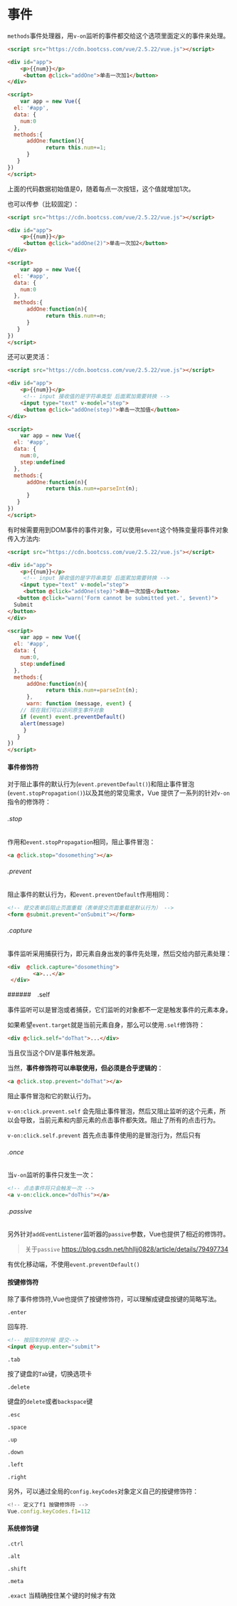 # 事件

`methods`事件处理器，用`v-on`监听的事件都交给这个选项里面定义的事件来处理。

```html
<script src="https://cdn.bootcss.com/vue/2.5.22/vue.js"></script>

<div id="app">
    <p>{{num}}</p>
     <button @click="addOne">单击一次加1</button>
</div>    

<script>
    var app = new Vue({   
  el: '#app',  
  data: {
    num:0
  },
  methods:{
      addOne:function(){
          	return this.num+=1;
      }        
   } 
})   
</script>
```

上面的代码数据初始值是0，随着每点一次按钮，这个值就增加1次。

也可以传参（比较固定）：

```html
<script src="https://cdn.bootcss.com/vue/2.5.22/vue.js"></script>

<div id="app">
    <p>{{num}}</p>
     <button @click="addOne(2)">单击一次加2</button>
</div>    

<script>
    var app = new Vue({   
  el: '#app',  
  data: {
    num:0
  },
  methods:{
      addOne:function(n){
          	return this.num+=n;
      }        
   } 
})   
</script>
```

还可以更灵活：

```html
<script src="https://cdn.bootcss.com/vue/2.5.22/vue.js"></script>

<div id="app">
    <p>{{num}}</p>
     <!-- input 接收值的是字符串类型 后面累加需要转换 -->
    <input type="text" v-model="step">
     <button @click="addOne(step)">单击一次加值</button>
</div>    

<script>
    var app = new Vue({   
  el: '#app',  
  data: {
    num:0,
    step:undefined 
  },
  methods:{
      addOne:function(n){
          	return this.num+=parseInt(n);
      }        
   } 
})   
</script>
```

有时候需要用到DOM事件的事件对象，可以使用`$event`这个特殊变量将事件对象传入方法内:

```html
<script src="https://cdn.bootcss.com/vue/2.5.22/vue.js"></script>

<div id="app">
    <p>{{num}}</p>
     <!-- input 接收值的是字符串类型 后面累加需要转换 -->
    <input type="text" v-model="step">
     <button @click="addOne(step)">单击一次加值</button>
   <button @click="warn('Form cannot be submitted yet.', $event)">
  Submit
</button> 
</div>    

<script>
    var app = new Vue({   
  el: '#app',  
  data: {
    num:0,
    step:undefined 
  },
  methods:{
      addOne:function(n){
          	return this.num+=parseInt(n);
      },
      warn: function (message, event) {
    // 现在我们可以访问原生事件对象
    if (event) event.preventDefault()
    alert(message)
     }
   } 
})   
</script>
```

#### 事件修饰符

对于阻止事件的默认行为(`event.preventDefault()`)和阻止事件冒泡(`event.stopPropagation()`)以及其他的常见需求，Vue 提供了一系列的针对`v-on`指令的修饰符：

###### .stop

作用和`event.stopPropagation`相同，阻止事件冒泡：

```html
<a @click.stop="dosomething"></a>
```

###### .prevent

阻止事件的默认行为，和`event.preventDefault`作用相同：

```HTML
<!-- 提交表单后阻止页面重载（表单提交页面重载是默认行为） -->
<form @submit.prevent="onSubmit"></form>
```

###### .capture

事件监听采用捕获行为，即元素自身出发的事件先处理，然后交给内部元素处理：

```html
<div  @click.capture="dosomething">
    	<a>...</a>
 </div>
```

######　.self

事件监听可以是冒泡或者捕获，它们监听的对象都不一定是触发事件的元素本身。

如果希望`event.target`就是当前元素自身，那么可以使用`.self`修饰符：

```html
<div @click.self="doThat">...</div>
```

当且仅当这个DIV是事件触发源。

当然，**事件修饰符可以串联使用，但必须是合乎逻辑的**：

```html
<a @click.stop.prevent="doThat"></a>
```

阻止事件冒泡和它的默认行为。

`v-on:click.prevent.self` 会先阻止事件冒泡，然后又阻止监听的这个元素，所以会导致，当前元素和内部元素的点击事件都失效。阻止了所有的点击行为。

`v-on:click.self.prevent` 首先点击事件使用的是冒泡行为，然后只有

###### .once

当`v-on`监听的事件只发生一次：

```html
<!-- 点击事件将只会触发一次 -->
<a v-on:click.once="doThis"></a>
```

###### .passive

另外针对`addEventListener`监听器的`passive`参数，Vue也提供了相近的修饰符。

> 关于`passive` https://blog.csdn.net/hhlljj0828/article/details/79497734

有优化移动端，不使用`event.preventDefault()`

#### 按键修饰符

除了事件修饰符,Vue也提供了按键修饰符，可以理解成键盘按键的简略写法。

`.enter`

回车符.

```html
<!-- 按回车的时候 提交-->
<input @keyup.enter="submit">
```

`.tab`

按了键盘的`Tab`键，切换选项卡

`.delete`

键盘的`delete`或者`backspace`键

`.esc`

`.space`

`.up`

`.down`

`.left`

`.right`

另外，可以通过全局的`config.keyCodes`对象定义自己的按键修饰符：

```javascript
<!-- 定义了f1 按键修饰符 -->
Vue.config.keyCodes.f1=112
```

#### 系统修饰键

`.ctrl`

`.alt`

`.shift`

`.meta`

`.exact`  当精确按住某个键的时候才有效